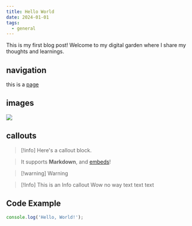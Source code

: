 ```yaml
---
title: Hello World
date: 2024-01-01
tags:
  - general
---
```

This is my first blog post! Welcome to my digital garden where I share my thoughts and learnings.
## navigation
this is a [page](page.md)
## images
![](../assets/GgDBKAZX0AAi8C5.jpeg)



## callouts

>[!info] Here's a callout block.

>It supports **Markdown**, and [embeds](https://youtube.com)!

>[!warning] Warning

>[!Info] This is an Info callout
>Wow no way
>text text text

## Code Example

```javascript
console.log('Hello, World!');
